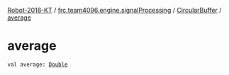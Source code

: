 [Robot-2018-KT](../../index.md) / [frc.team4096.engine.signalProcessing](../index.md) / [CircularBuffer](index.md) / [average](./average.md)

# average

`val average: `[`Double`](https://kotlinlang.org/api/latest/jvm/stdlib/kotlin/-double/index.html)